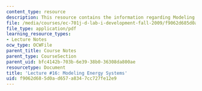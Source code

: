 ```yaml
---
content_type: resource
description: This resource contains the information regarding Modeling Energy Systems.
file: /media/courses/ec-701j-d-lab-i-development-fall-2009/f9062d685d0ad657a8347cc727fe12e9_MITEC_701JF09_lec16_nb.pdf
file_type: application/pdf
learning_resource_types:
- Lecture Notes
ocw_type: OCWFile
parent_title: Course Notes
parent_type: CourseSection
parent_uid: bfc4142b-703b-6e39-38b0-36308da800ae
resourcetype: Document
title: 'Lecture #16: Modeling Energy Systems'
uid: f9062d68-5d0a-d657-a834-7cc727fe12e9
---
```

